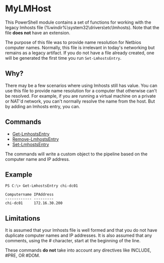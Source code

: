 # MyLMHost

This PowerShell module contains a set of functions for working with the legacy lmhosts file (%windir%\system32\drivers\etc\lmhosts). Note that the file **does not** have an extension.

The purpose of this file was to provide name resolution for Netbios computer names. Normally, this file is irrelevant in today's networking but remains as a legacy artifact. If you do not have a file already created, one will be generated the first time you run `Set-LmhostsEntry`.

## Why?

There may be a few scenarios where using lmhosts still has value. You can use this file to provide name resolution for a computer that otherwise can't be resolved. For example, if you are running a virtual machine on a private or NAT'd network, you can't normally resolve the name from the host. But by adding an lmhosts entry, you can.

## Commands

* [Get-LmhostsEntry](.\Docs\Get-LmHostsEntry.md)
* [Remove-LmhostsEntry](.\Docs\Remove-LmhostsEntry.md)
* [Set-LmhostsEntry](.\Docs\Set-LmhostsEntry.md)

The commands will write a custom object to the pipeline based on the computer name and IP address.

## Example

    PS C:\> Get-LmhostsEntry chi-dc01

    Computername IPAddress
    ------------ ---------
    chi-dc01     172.16.30.200

## Limitations

It is assumed that your lmhosts file is well formed and that you do not have duplicate computer names and IP addresses. It is also assumed that any comments, using the # character, start at the beginning of the line.

These commands **do not** take into account any directives like INCLUDE, #PRE, OR #DOM.
